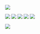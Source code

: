 ![](https://www.codewars.com/users/mhlktvnk/badges/large)

![](https://github-profile-summary-cards.vercel.app/api/cards/profile-details?username=mkhlktvnk&theme=solarized_dark)
![](https://github-profile-summary-cards.vercel.app/api/cards/most-commit-language?username=mkhlktvnk&theme=solarized_dark)
![](https://github-profile-summary-cards.vercel.app/api/cards/repos-per-language?username=mkhlktvnk&theme=solarized_dark)
![](https://github-profile-summary-cards.vercel.app/api/cards/stats?username=mkhlktvnk&theme=solarized_dark)
![](https://github-profile-summary-cards.vercel.app/api/cards/productive-time?username=mkhlktvnk&theme=solarized_dark)

[![](https://visitcount.itsvg.in/api?id=mkhlktvnk&icon=1&color=3)](https://visitcount.itsvg.in)
